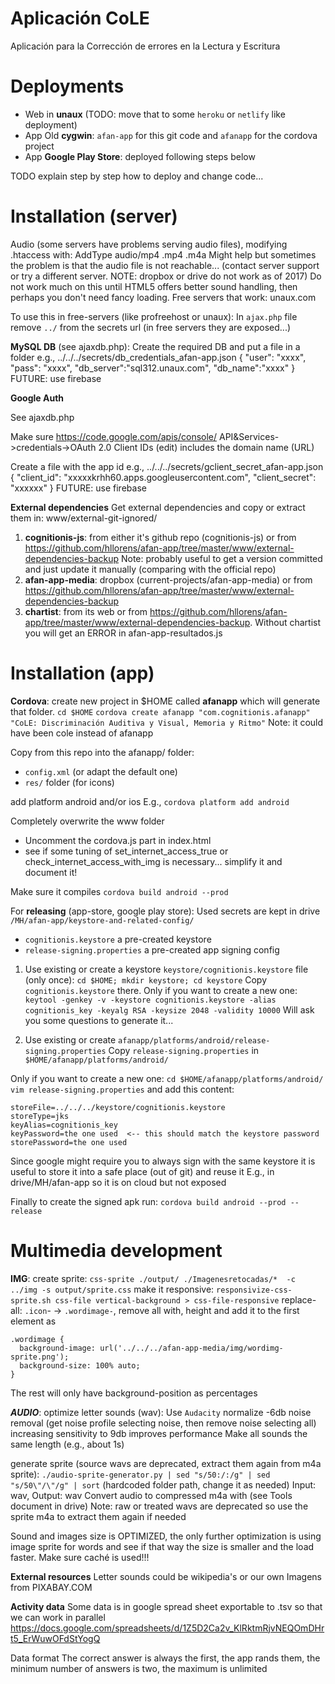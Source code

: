 Aplicación CoLE
========
Aplicación para la Corrección de errores en la Lectura y Escritura


Deployments
========
- Web in **unaux** (TODO: move that to some `heroku` or `netlify` like deployment)
- App Old **cygwin**: `afan-app` for this git code and `afanapp` for the cordova project
- App **Google Play Store**: deployed following steps below



TODO explain step by step how to deploy and change code...



Installation (server)
========
Audio (some servers have problems serving audio files), modifying .htaccess with:
    AddType audio/mp4 .mp4 .m4a
Might help but sometimes the problem is that the audio file is not reachable...
(contact server support or try a different server. NOTE: dropbox or drive do not work as of 2017)
Do not work much on this until HTML5 offers better sound handling, then perhaps you don't need fancy loading.
Free servers that work: unaux.com

To use this in free-servers (like profreehost or unaux):
In `ajax.php` file remove `../` from the secrets url (in free servers they are exposed...)

**MySQL DB**
(see ajaxdb.php): Create the required DB and put a file in a folder e.g., ../../../secrets/db_credentials_afan-app.json
    {
        "user": "xxxx",
        "pass": "xxxx",
        "db_server":"sql312.unaux.com",
        "db_name":"xxxx"
    }
    FUTURE: use firebase
    
**Google Auth**

See ajaxdb.php 

Make sure https://code.google.com/apis/console/  API&Services->credentials->OAuth 2.0 Client IDs (edit) includes the domain name (URL)

Create a file with the app id e.g., ../../../secrets/gclient_secret_afan-app.json
    {
        "client_id": "xxxxxkrhh60.apps.googleusercontent.com",
        "client_secret": "xxxxxx"
    }
    FUTURE: use firebase

**External dependencies**
Get external dependencies and copy or extract them in: www/external-git-ignored/


1) **cognitionis-js**: from either it's github repo (cognitionis-js) or from https://github.com/hllorens/afan-app/tree/master/www/external-dependencies-backup
  Note: probably useful to get a version committed and just update it manually (comparing with the official repo)
2) **afan-app-media**: dropbox (current-projects/afan-app-media) or from https://github.com/hllorens/afan-app/tree/master/www/external-dependencies-backup
3) **chartist**: from its web or from https://github.com/hllorens/afan-app/tree/master/www/external-dependencies-backup.
Without chartist you will get an ERROR in afan-app-resultados.js


Installation (app)
========

**Cordova**:
create new project in $HOME called **afanapp** which will generate that folder.
`cd $HOME`
`cordova create afanapp "com.cognitionis.afanapp" "CoLE: Discriminación Auditiva y Visual, Memoria y Ritmo"`
  Note: it could have been cole instead of afanapp

Copy from this repo into the afanapp/ folder:
- `config.xml` (or adapt the default one)
- `res/` folder (for icons)

add platform android and/or ios
E.g., `cordova platform add android`

Completely overwrite the www folder
- Uncomment the cordova.js part in index.html
- see if some tuning of set_internet_access_true or check_internet_access_with_img is necessary... simplify it and document it!

Make sure it compiles
`cordova build android --prod`

For **releasing** (app-store, google play store):
Used secrets are kept in drive `/MH/afan-app/keystore-and-related-config/`
- `cognitionis.keystore` a pre-created keystore
- `release-signing.properties` a pre-created app signing config

1) Use existing or create a keystore `keystore/cognitionis.keystore` file (only once):
`cd $HOME; mkdir keystore; cd keystore`
Copy `cognitionis.keystore` there.
Only if you want to create a new one:
`keytool -genkey -v -keystore cognitionis.keystore -alias cognitionis_key -keyalg RSA -keysize 2048 -validity 10000`
Will ask you some questions to generate it...

2) Use existing or create `afanapp/platforms/android/release-signing.properties`
Copy `release-signing.properties` in `$HOME/afanapp/platforms/android/`

Only if you want to create a new one:
`cd $HOME/afanapp/platforms/android/`
`vim release-signing.properties` and add this content:
```
storeFile=../../../keystore/cognitionis.keystore
storeType=jks
keyAlias=cognitionis_key
keyPassword=the one used  <-- this should match the keystore password
storePassword=the one used
```

Since google might require you to always sign with the same keystore
it is useful to store it into a safe place (out of git) and reuse it
E.g., in drive/MH/afan-app so it is on cloud but not exposed


Finally to create the signed apk run:
`cordova build android --prod --release`


Multimedia development
========

**IMG**: 
create sprite:
`css-sprite ./output/ ./Imagenesretocadas/*  -c ../img -s output/sprite.css`
make it responsive:
`responsivize-css-sprite.sh css-file vertical-background > css-file-responsive`
replace-all: `.icon`- -> `.wordimage-`, remove all with, height and add it to the first element as

```
.wordimage {
  background-image: url('../../../afan-app-media/img/wordimg-sprite.png');
  background-size: 100% auto;
}
```

The rest will only have background-position as percentages

***AUDIO***:
optimize letter sounds (wav): Use `Audacity`
normalize -6db
noise removal (get noise profile selecting noise, then remove noise selecting all)
increasing sensitivity to 9db improves performance 
Make all sounds the same length (e.g., about 1s)

generate sprite (source wavs are deprecated, extract them again from m4a sprite):
`./audio-sprite-generator.py | sed "s/50:/:/g" | sed "s/50\"/\"/g" | sort` (hardcoded folder path, change it as needed)
Input: wav, Output: wav
Convert audio to compressed m4a with (see Tools document in drive)
Note: raw or treated wavs are deprecated so use the sprite m4a to extract them again if needed

Sound and images size is OPTIMIZED, the only further optimization is using image sprite for words and see if that way the size is smaller and the load faster. Make sure caché is used!!!

**External resources**
Letter sounds could be wikipedia's or our own
Imagens from PIXABAY.COM

**Activity data**
Some data is in google spread sheet exportable to .tsv so that we can work in parallel
https://docs.google.com/spreadsheets/d/1Z5D2Ca2v_KlRktmRjvNEQOmDHrt5_ErWuwOFdStYogQ

Data format
The correct answer is always the first, the app rands them, the minimum number of answers is two, the maximum is unlimited



